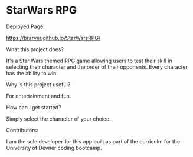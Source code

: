 # StarWars RPG


Deployed Page:

https://brarver.github.io/StarWarsRPG/

What this project does?

It's a Star Wars themed RPG game allowing users to test their skill in selecting their character and the order of their opponents. Every character has the ability to win.

Why is this project useful?

For entertainment and fun.

How can I get started?

Simply select the character of your choice.

Contributors:

I am the sole developer for this app built as part of the curriculm for the University of Devner coding bootcamp.